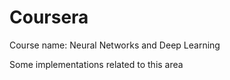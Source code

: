 # Coursera

Course name: Neural Networks and Deep Learning

Some implementations related to this area
